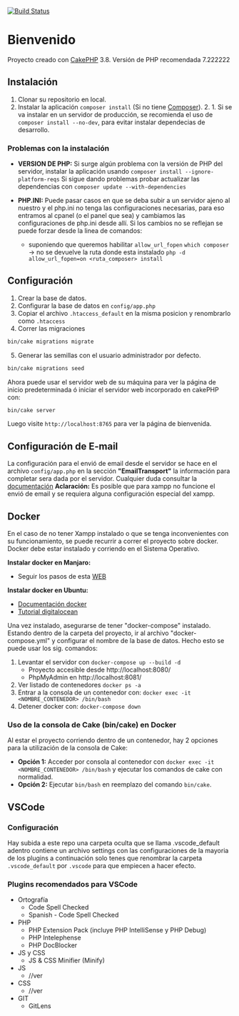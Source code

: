 [![Build Status](https://www.syloper.com/wp-content/themes/v2018/img/logo-header.svg?style=flat-square)](https://www.syloper.com)

# Bienvenido


Proyecto creado con  [CakePHP](https://cakephp.org) 3.8.
Versión de PHP recomendada 7.222222

## Instalación

1. Clonar su repositorio en local.
2. Instalar la aplicación `composer install` (Si no tiene [Composer](https://getcomposer.org/)).
    2. 1. Si se va instalar en un servidor de producción, se recomienda el uso de `composer install --no-dev`, para evitar instalar dependecias de desarrollo.


### Problemas con la instalación
- **VERSION DE PHP:** Si surge algún problema con la versión de PHP del servidor, instalar la aplicación usando `composer install --ignore-platform-reqs`
Si sigue dando problemas probar actualizar las dependencias con `composer update --with-dependencies`

- **PHP.INI:** Puede pasar casos en que se deba subir a un servidor ajeno al nuestro y el php.ini no tenga las configuraciones necesarias, para eso entramos al cpanel (o el panel que sea) y cambiamos las configuraciones de php.ini desde allí.
Si los cambios no se reflejan se puede forzar desde la linea de comandos: 
    - suponiendo que queremos habilitar `allow_url_fopen`
`which composer`  -> no se devuelve la ruta donde esta instalado
`php -d allow_url_fopen=on <ruta_composer> install`



## Configuración

1. Crear la base de datos.
2. Configurar la base de datos en `config/app.php`
3. Copiar el archivo `.htaccess_default` en la misma posicion y renombrarlo como `.htaccess`
4. Correr las migraciones

```bash
bin/cake migrations migrate
```
5. Generar las semillas con el usuario administrador por defecto.

```bash
bin/cake migrations seed
```

Ahora puede usar el servidor web de su máquina para ver la página de inicio predeterminada ó iniciar el servidor web incorporado en cakePHP con:

```bash
bin/cake server
```

Luego visite `http://localhost:8765` para ver la página de bienvenida.

## Configuración de E-mail
La configuración para el envió de email desde el servidor se hace en el archivo `config/app.php` en la sección **"EmailTransport"** la información para completar sera dada por el servidor.
Cualquier duda consultar la [documentación](https://book.cakephp.org/3/en/core-libraries/email.html)
**Aclaración:** Es posible que para xampp no funcione el envió de email y se requiera alguna configuración especial del xampp.


## Docker

En el caso de no tener Xampp instalado o que se tenga inconvenientes con su funcionamiento, se puede recurrir a correr el proyecto sobre docker.
Docker debe estar instalado y corriendo en el Sistema Operativo.

**Instalar docker en Manjaro:** 
- Seguir los pasos de esta [WEB](https://manjaro.site/how-to-install-docker-on-manjaro-18-0/)

**Instalar docker en Ubuntu:** 
- [Documentación docker](https://docs.docker.com/install/linux/docker-ce/ubuntu/)
- [Tutorial digitalocean](https://www.digitalocean.com/community/tutorials/como-instalar-y-usar-docker-en-ubuntu-18-04-1-es)

Una vez instalado, asegurarse de tener "docker-compose" instalado. Estando dentro de la carpeta del proyecto, ir al archivo "docker-compose.yml" y configurar el nombre de la base de datos. Hecho esto se puede usar los sig. comandos:

1. Levantar el servidor con `docker-compose up --build -d`
    - Proyecto accesible desde http://localhost:8080/
    - PhpMyAdmin en http://localhost:8081/
2. Ver listado de contenedores `docker ps -a`
2. Entrar a la consola de un contenedor con: `docker exec -it <NOMBRE_CONTENEDOR> /bin/bash`
3. Detener docker con: `docker-compose down`

### Uso de la consola de Cake (bin/cake) en Docker
Al estar el proyecto corriendo dentro de un contenedor, hay 2 opciones para la utilización de la consola de Cake:
- **Opción 1:** Acceder por consola al contenedor con `docker exec -it <NOMBRE_CONTENEDOR> /bin/bash` y ejecutar los comandos de cake con normalidad.
- **Opción 2:** Ejecutar `bin/bash` en reemplazo del comando `bin/cake`.



## VSCode
### Configuración
Hay subida a este repo una carpeta oculta que se llama .vscode_default adentro contiene un archivo settings con las configuraciones de la mayoria de los plugins a continuación solo tenes que renombrar la carpeta `.vscode_default` por `.vscode` para que empiecen a hacer efecto.
### Plugins recomendados para VSCode
- Ortografía
    - Code Spell Checked
    - Spanish - Code Spell Checked
- PHP
    - PHP Extension Pack (incluye PHP IntelliSense y PHP Debug)
    - PHP Intelephense
    - PHP DocBlocker
- JS y CSS
    - JS & CSS Minifier (Minify)
- JS
    - //ver
- CSS
    - //ver
- GIT
    - GitLens 
